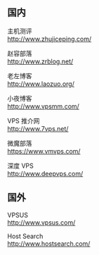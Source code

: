 ## 国内

主机测评  
http://www.zhujiceping.com/

赵容部落  
http://www.zrblog.net/

老左博客  
http://www.laozuo.org/

小夜博客  
http://www.vpsmm.com/

VPS 推介网  
http://www.7vps.net/

微魔部落  
https://www.vmvps.com/

深度 VPS  
http://www.deepvps.com/

## 国外

VPSUS  
http://www.vpsus.com/

Host Search  
http://www.hostsearch.com/
